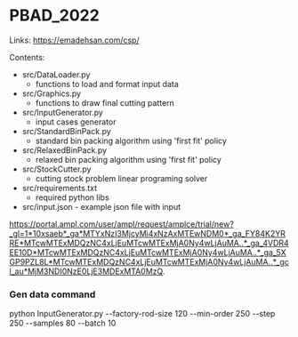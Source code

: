 # PBAD_2022

Links:
https://emadehsan.com/csp/


Contents:
- src/DataLoader.py 
  -  functions to load and format input data
- src/Graphics.py 
  - functions to draw final cutting pattern
- src/InputGenerator.py 
  - input cases generator
- src/StandardBinPack.py 
  - standard bin packing algorithm using 'first fit' policy
- src/RelaxedBinPack.py 
  - relaxed bin packing algorithm using 'first fit' policy 
- src/StockCutter.py 
  - cutting stock problem linear programing solver
- src/requirements.txt 
  - required python libs
- src/input.json - example json file with input


https://portal.ampl.com/user/ampl/request/amplce/trial/new?_gl=1*10xsaeb*_ga*MTYxNzI3MjcyMi4xNzAxMTEwNDM0*_ga_FY84K2YRRE*MTcwMTExMDQzNC4xLjEuMTcwMTExMjA0Ny4wLjAuMA..*_ga_4VDR4EE10D*MTcwMTExMDQzNC4xLjEuMTcwMTExMjA0Ny4wLjAuMA..*_ga_5XGP9PZL8L*MTcwMTExMDQzNC4xLjEuMTcwMTExMjA0Ny4wLjAuMA..*_gcl_au*MjM3NDI0NzE0LjE3MDExMTA0MzQ.


### Gen data command
python InputGenerator.py --factory-rod-size 120 --min-order 250 --step 250 --samples 80 --batch 10